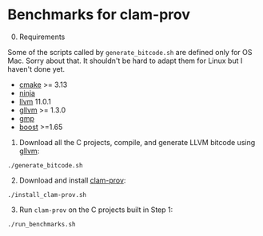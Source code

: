 # Benchmarks for clam-prov #

0. Requirements

Some of the scripts called by `generate_bitcode.sh` are defined only
for OS Mac. Sorry about that. It shouldn't be hard to adapt them for
Linux but I haven't done yet.

- [cmake](https://cmake.org/) >= 3.13
- [ninja](https://ninja-build.org/)
- [llvm](https://releases.llvm.org/download.html) 11.0.1
- [gllvm](https://github.com/SRI-CSL/gllvm) >= 1.3.0
- [gmp](https://gmplib.org/)
- [boost](https://www.boost.org/) >=1.65

1. Download all the C projects, compile, and generate LLVM bitcode using [gllvm](https://github.com/SRI-CSL/gllvm):

```
./generate_bitcode.sh
```

2. Download and install [clam-prov](https://github.com/SRI-CSL/clam-prov.git):

```
./install_clam-prov.sh
```

3. Run `clam-prov` on the C projects built in Step 1:

```
./run_benchmarks.sh

```

